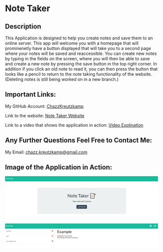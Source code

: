 # Note Taker

## Description

This Application is designed to help you create notes and save them to an online server. This app will welcome you with a homepage that will prominenetly have a button displayed that will take you to a second page where your notes will be saved and reaccessible. You can create new notes by typing in the fields on the screen, where you will then be able to save and create a new note by pressing the save button in the top right corner. In addition if you click an old note to read it, you can then press the button that looks like a pencil to return to the note taking functionality of the website. (Deleting notes is still being worked on in a new branch.)

## Important Links:

My GitHub Account: [ChazzKreutzkamp](https://github.com/ChazzKreutzkamp)

Link to the website: [Note Taker Website]()

Link to a video that shows the application in action: [Video Explination]()

## Any Further Questions Feel Free to Contact Me:

My Email: chazz.kreutzkamp@gmail.com

## Image of the Application in Action:

![al text](https://github.com/ChazzKreutzkamp/note-taker-project-11/blob/master/readmeImages/indexpage.JPG)
![al text](https://github.com/ChazzKreutzkamp/note-taker-project-11/blob/master/readmeImages/notespage.JPG)
